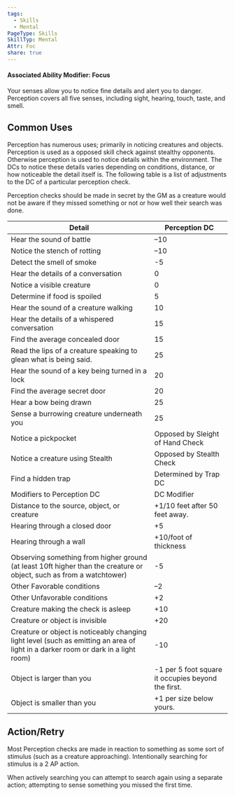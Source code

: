 ```yaml
---
tags:
  - Skills
  - Mental
PageType: Skills
SkillTyp: Mental
Attr: Foc
share: true
---
```

#### Associated Ability Modifier: Focus
Your senses allow you to notice fine details and alert you to danger. Perception covers all five senses, including sight, hearing, touch, taste, and smell.
## Common Uses

Perception has numerous uses; primarily in noticing creatures and objects. Perception is used as a opposed skill check against stealthy opponents. Otherwise perception is used to notice details within the environment. The DCs to notice these details varies depending on conditions, distance, or how noticeable the detail itself is. The following table is a list of adjustments to the DC of a particular perception check.

Perception checks should be made in secret by the GM as a creature would not be aware if they missed something or not or how well their search was done.

|Detail|Perception DC|
|---|---|
|Hear the sound of battle|–10|
|Notice the stench of rotting|–10|
|Detect the smell of smoke|-5|
|Hear the details of a conversation|0|
|Notice a visible creature|0|
|Determine if food is spoiled|5|
|Hear the sound of a creature walking|10|
|Hear the details of a whispered conversation|15|
|Find the average concealed door|15|
|Read the lips of a creature speaking to glean what is being said.|25|
|Hear the sound of a key being turned in a lock|20|
|Find the average secret door|20|
|Hear a bow being drawn|25|
|Sense a burrowing creature underneath you|25|
|Notice a pickpocket|Opposed by Sleight of Hand Check|
|Notice a creature using Stealth|Opposed by Stealth Check|
|Find a hidden trap|Determined by Trap DC|
|Modifiers to Perception DC|DC Modifier|
|Distance to the source, object, or creature|+1/10 feet after 50 feet away.|
|Hearing through a closed door|+5|
|Hearing through a wall|+10/foot of thickness|
|Observing something from higher ground (at least 10ft higher than the creature or object, such as from a watchtower)|-5|
|Other Favorable conditions|–2|
|Other Unfavorable conditions|+2|
|Creature making the check is asleep|+10|
|Creature or object is invisible|+20|
|Creature or object is noticeably changing light level (such as emitting an area of light in a darker room or dark in a light room)|-10|
|Object is larger than you|-1 per 5 foot square it occupies beyond the first.|
|Object is smaller than you|+1 per size below yours.|

## Action/Retry

Most Perception checks are made in reaction to something as some sort of stimulus (such as a creature approaching). Intentionally searching for stimulus is a 2 AP action.

When actively searching you can attempt to search again using a separate action; attempting to sense something you missed the first time.